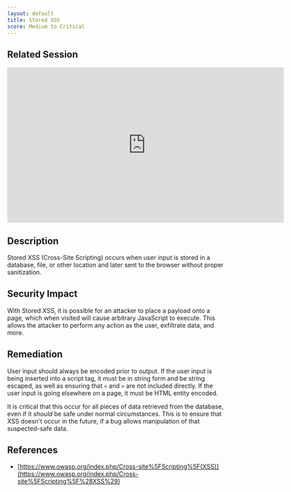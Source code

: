 ```yaml
---
layout: default
title: Stored XSS
score: Medium to Critical
---
```


Related Session
---------------

<div class="container">
	<iframe id="ytplayer" type="text/html" width="640" height="360" src="https://www.youtube-nocookie.com/embed/HGaFCcWM57U?rel=0&autoplay=0&origin={{ site.url }}" frameborder="0"></iframe>
</div>

Description
-----------

Stored XSS (Cross-Site Scripting) occurs when user input is stored in a database, file, or other location and later sent to the browser without proper sanitization.

Security Impact
---------------

With Stored XSS, it is possible for an attacker to place a payload onto a page, which when visited will cause arbitrary JavaScript to execute.  This allows the attacker to perform any action as the user, exfiltrate data, and more.

Remediation
-----------

User input should always be encoded prior to output.  If the user input is being inserted into a script tag, it must be in string form and be string escaped, as well as ensuring that `<` and `>` are not included directly.  If the user input is going elsewhere on a page, it must be HTML entity encoded.

It is critical that this occur for all pieces of data retrieved from the database, even if it *should* be safe under normal circumstances.  This is to ensure that XSS doesn't occur in the future, if a bug allows manipulation of that suspected-safe data.

References
----------

- [https://www.owasp.org/index.php/Cross-site%5FScripting%5F(XSS)](https://www.owasp.org/index.php/Cross-site%5FScripting%5F%28XSS%29)

